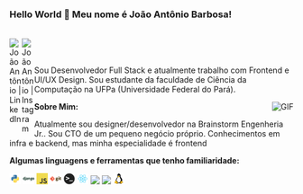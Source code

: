 ### Hello World 👋 Meu nome é João Antônio Barbosa!

<br/>


<a href="https://twitter.com/sakigo_09">
<img align="left" alt="João Antônio | LinkedIn" width="22px" src="https://cdn.jsdelivr.net/npm/simple-icons@v3/icons/linkedin.svg" />
</a>
<a href="https://www.instagram.com/juaomarajo/">
<img align="left" alt="João Antônio | Instagram" width="22px" src="https://cdn.jsdelivr.net/npm/simple-icons@v3/icons/instagram.svg" />
</a>
<br />

<br />

Sou Desenvolvedor Full Stack e atualmente trabalho com Frontend e UI/UX Design. Sou estudante da faculdade de Ciência da Computação na UFPa (Universidade Federal do Pará). 


<img align="right" alt="GIF" src="https://media.giphy.com/media/USV0ym3bVWQJJmNu3N/giphy.gif" />


**Sobre Mim:**

Atualmente sou designer/desenvolvedor na Brainstorm Engenheria Jr..
Sou CTO de um pequeno negócio próprio.
Conhecimentos em infra e backend, mas minha especialidade é frontend

**Algumas linguagens e ferramentas que tenho familiaridade:**


<code><img height="20" src="https://raw.githubusercontent.com/github/explore/80688e429a7d4ef2fca1e82350fe8e3517d3494d/topics/python/python.png"></code>
<code><img height="20" src="https://raw.githubusercontent.com/github/explore/80688e429a7d4ef2fca1e82350fe8e3517d3494d/topics/django/django.png"></code>
<code><img height="20" src="https://raw.githubusercontent.com/github/explore/80688e429a7d4ef2fca1e82350fe8e3517d3494d/topics/javascript/javascript.png"></code>
<code><img height="20" src="https://raw.githubusercontent.com/github/explore/80688e429a7d4ef2fca1e82350fe8e3517d3494d/topics/git/git.png"></code>
<code><img height="20" src="https://raw.githubusercontent.com/github/explore/80688e429a7d4ef2fca1e82350fe8e3517d3494d/topics/terminal/terminal.png"></code>
<code><img height="20" src="https://raw.githubusercontent.com/github/explore/80688e429a7d4ef2fca1e82350fe8e3517d3494d/topics/react/react.png"></code>
<code><img height="20" src="[https://raw.githubusercontent.com/github/explore/80688e429a7d4ef2fca1e82350fe8e3517d3494d/topics/react/react.png](https://static-00.iconduck.com/assets.00/next-js-icon-2048x2048-5dqjgeku.png)"></code>
<code><img height="20" src="https://static-00.iconduck.com/assets.00/tailwind-css-icon-2048x1229-u8dzt4uh.png"></code>
<code><img height="20" src="https://raw.githubusercontent.com/github/explore/80688e429a7d4ef2fca1e82350fe8e3517d3494d/topics/linux/linux.png"></code>
